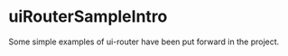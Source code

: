 uiRouterSampleIntro
===================
 Some simple examples of ui-router have been put forward in the project. 
